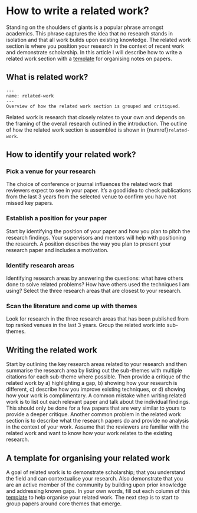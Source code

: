 # How to write a related work?

Standing on the shoulders of giants is a popular phrase amongst academics. This phrase captures the idea that no research stands in isolation and that all work builds upon existing knowledge. The related work section is where you position your research in the context of recent work and demonstrate scholarship. In this article I will describe how to write a related work section with a [template](#a-template-for-organising-your-related-work) for organising notes on papers. 

## What is related work?

```{figure} ./figures/related-work.png
---
name: related-work
---
Overview of how the related work section is grouped and critiqued. 
```

Related work is research that closely relates to your own and depends on the framing of the overall research outlined in the introduction. The outline of how the related work section is assembled is shown in {numref}`related-work`.

## How to identify your related work?

### Pick a venue for your research

The choice of conference or journal influences the related work that reviewers expect to see in your paper. It’s a good idea to check 	publications from the last 3 years from the selected venue to confirm you have not missed key papers. 

### Establish a position for your paper

Start by identifying the position of your paper and how you plan to pitch the research findings. Your supervisors and mentors will help with positioning the research. A position describes the way you plan to present your research paper and includes a motivation. 

### Identify research areas

Identifying research areas by answering the questions: what have others done to solve related problems? How have others used the techniques I am using? Select the three research areas that are closest to your research. 

### Scan the literature and come up with themes

Look for research in the three research areas that has been published from top ranked venues in the last 3 years. Group the related work into sub-themes. 

## Writing the related work

Start by outlining the key research areas related to your research and then summarise the research area by listing out the sub-themes with multiple citations for each sub-theme where possible. Then provide a critique of the related work by a) highlighting a gap, b) showing how your research is different, c) describe how you improve existing techniques, or d) showing how your work is complimentary. A common mistake when writing related work is to list out each relevant paper and talk about the individual findings. This should only be done for a few papers that are very similar to yours to provide a deeper critique. Another common problem in the related work section is to describe what the research papers do and provide no analysis in the context of your work. Assume that the reviewers are familiar with the related work and want to know how your work relates to the existing research. 

## A template for organising your related work 
A goal of related work is to demonstrate scholarship; that you understand the field and can contextualise your research. Also demonstrate that you are an active member of the community by building upon prior knowledge and addressing known gaps. In your own words, fill out each column of this <a href="related-work-template.xlsx">template</a> to help organise your related work. The next step is to start to group papers around core themes that emerge. 
